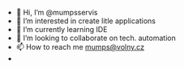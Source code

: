 - 👋 Hi, I’m @mumpsservis
- 👀 I’m interested in create litle applications
- 🌱 I’m currently learning IDE
- 💞️ I’m looking to collaborate on tech. automation
- 📫 How to reach me mumps@volny.cz
- 

<!---
mumpsservis/mumpsservis is a ✨ special ✨ repository because its `README.md` (this file) appears on your GitHub profile.
You can click the Preview link to take a look at your changes.
--->
